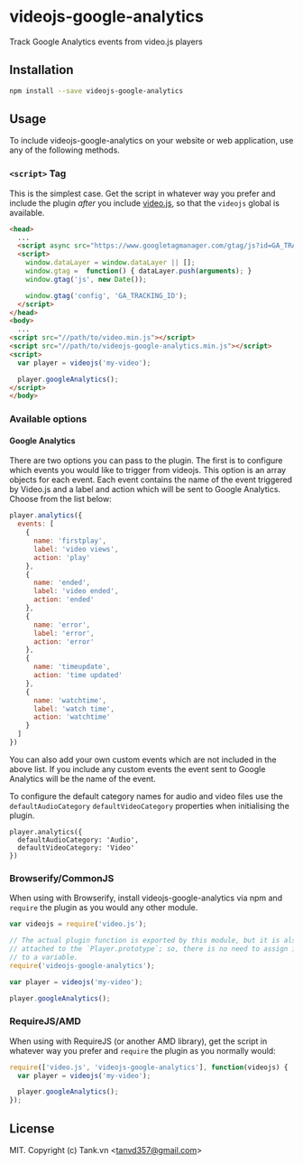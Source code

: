 # videojs-google-analytics

Track Google Analytics events from video.js players

## Installation

```sh
npm install --save videojs-google-analytics
```

## Usage

To include videojs-google-analytics on your website or web application, use any of the following methods.

### `<script>` Tag

This is the simplest case. Get the script in whatever way you prefer and include the plugin _after_ you include [video.js][videojs], so that the `videojs` global is available.

```html
<head>
  ...
  <script async src="https://www.googletagmanager.com/gtag/js?id=GA_TRACKING_ID"></script>
  <script>
    window.dataLayer = window.dataLayer || [];
    window.gtag =  function() { dataLayer.push(arguments); }
    window.gtag('js', new Date());

    window.gtag('config', 'GA_TRACKING_ID');
  </script>
</head>
<body>
  ...
<script src="//path/to/video.min.js"></script>
<script src="//path/to/videojs-google-analytics.min.js"></script>
<script>
  var player = videojs('my-video');

  player.googleAnalytics();
</script>
</body>
```

### Available options

#### Google Analytics

There are two options you can pass to the plugin. The first is to configure which events you would like to trigger from videojs.
This option is an array objects for each event.  Each event contains the name of the event triggered by Video.js and a label and action which will be sent to Google Analytics.  Choose from the list below:

```javascript
player.analytics({
  events: [
    {
      name: 'firstplay',
      label: 'video views',
      action: 'play'
    },
    {
      name: 'ended',
      label: 'video ended',
      action: 'ended'
    },
    {
      name: 'error',
      label: 'error',
      action: 'error'
    },
    {
      name: 'timeupdate',
      action: 'time updated'
    },
    {
      name: 'watchtime',
      label: 'watch time',
      action: 'watchtime'
    }
  ]
})
```

You can also add your own custom events which are not included in the above list. If you include any custom events the event sent to Google Analytics will be the name of the event.


To configure the default category names for audio and video files use the `defaultAudioCategory` `defaultVideoCategory` properties when initialising the plugin.

```
player.analytics({
  defaultAudioCategory: 'Audio',
  defaultVideoCategory: 'Video'
})
```

### Browserify/CommonJS

When using with Browserify, install videojs-google-analytics via npm and `require` the plugin as you would any other module.

```js
var videojs = require('video.js');

// The actual plugin function is exported by this module, but it is also
// attached to the `Player.prototype`; so, there is no need to assign it
// to a variable.
require('videojs-google-analytics');

var player = videojs('my-video');

player.googleAnalytics();
```

### RequireJS/AMD

When using with RequireJS (or another AMD library), get the script in whatever way you prefer and `require` the plugin as you normally would:

```js
require(['video.js', 'videojs-google-analytics'], function(videojs) {
  var player = videojs('my-video');

  player.googleAnalytics();
});
```



## License

MIT. Copyright (c) Tank.vn &lt;tanvd357@gmail.com&gt;


[videojs]: http://videojs.com/
